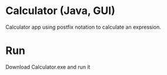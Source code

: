 # Calculator (Java, GUI)

Calculator app using postfix notation to calculate an expression.

# Run

Download Calculator.exe and run it
